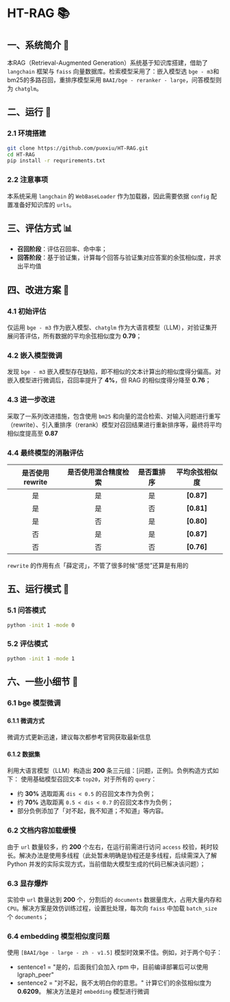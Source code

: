# HT-RAG 📚

## 一、系统简介 🤖
本RAG（Retrieval-Augmented Generation）系统基于知识库搭建，借助了 `langchain` 框架与 `faiss` 向量数据库。检索模型采用了：嵌入模型选 `bge - m3`和bm25的多路召回，重排序模型采用 `BAAI/bge - reranker - large`，问答模型则为 `chatglm`。

## 二、运行 🚀

### 2.1 环境搭建
```sh
git clone https://github.com/puoxiu/HT-RAG.git
cd HT-RAG
pip install -r requrirements.txt
```

### 2.2 注意事项
本系统采用 `langchain` 的 `WebBaseLoader` 作为加载器，因此需要依据 `config` 配置准备好知识库的 `urls`。

## 三、评估方式 📊
- **召回阶段**：评估召回率、命中率；
- **回答阶段**：基于验证集，计算每个回答与验证集对应答案的余弦相似度，并求出平均值

## 四、改进方案 💪

### 4.1 初始评估
仅运用 `bge - m3` 作为嵌入模型、`chatglm` 作为大语言模型（LLM），对验证集开展问答评估，所有数据的平均余弦相似度为 **0.79**；

### 4.2 嵌入模型微调
发现 `bge - m3` 嵌入模型存在缺陷，即不相似的文本计算出的相似度得分偏高。对嵌入模型进行微调后，召回率提升了 **4%**，但 RAG 的相似度得分降至 **0.76**；

### 4.3 进一步改进
采取了一系列改进措施，包含使用 `bm25` 和向量的混合检索、对输入问题进行重写（rewrite）、引入重排序（rerank）模型对召回结果进行重新排序等，最终将平均相似度提高至 **0.87**

### 4.4 最终模型的消融评估
| 是否使用 rewrite | 是否使用混合精度检索 | 是否重排序 | 平均余弦相似度 |
| :---: | :---: | :---: | :---: |
| 是 | 是 | 是 | **[0.87]** |
| 是 | 是 | 否 | **[0.81]** |
| 是 | 否 | 是 | **[0.80]** |
| 否 | 是 | 是 | **[0.87]** |
| 否 | 否 | 否 | **[0.76]** |

`rewrite` 的作用有点「薛定谔」，不管了很多时候“感觉”还算是有用的

## 五、运行模式 🎯

### 5.1 问答模式
```sh
python -init 1 -mode 0
```

### 5.2 评估模式
```sh
python -init 1 -mode 1
```

## 六、一些小细节 🧐

### 6.1 bge 模型微调
#### 6.1.1 微调方式
微调方式更新迅速，建议每次都参考官网获取最新信息

#### 6.1.2 数据集
利用大语言模型（LLM）构造出 **200** 条三元组：[问题，正例]。负例构造方式如下：
使用基础模型召回文本 `top20`，对于所有的 `query`：
- 约 **30%** 选取距离 `dis < 0.5` 的召回文本作为负例；
- 约 **70%** 选取距离 `0.5 < dis < 0.7` 的召回文本作为负例；
- 部分负例添加了「对不起，我不知道；不知道」等内容。

### 6.2 文档内容加载缓慢
由于 `url` 数量较多，约 **200** 个左右，在运行前需进行访问 `access` 校验，耗时较长。解决办法是使用多线程（此处暂未明确是协程还是多线程，后续需深入了解 Python 并发的实际实现方式，当前借助大模型生成的代码已解决该问题）；

### 6.3 显存爆炸
实验中 `url` 数量达到 **200** 个，分割后的 `documents` 数据量庞大，占用大量内存和 `CPU`。解决方案是效仿训练过程，设置批处理，每次向 `faiss` 中加载 `batch_size` 个 `documents`；

### 6.4 embedding 模型相似度问题
使用 `[BAAI/bge - large - zh - v1.5]` 模型时效果不佳。例如，对于两个句子：
- sentence1 = "是的，后面我们会加入 rpm 中，目前编译部署后可以使用 lgraph_peer"
- sentence2 = "对不起，我不太明白你的意思。"
计算它们的余弦相似度为 **0.6209**。
解决方法是对 `embedding` 模型进行微调